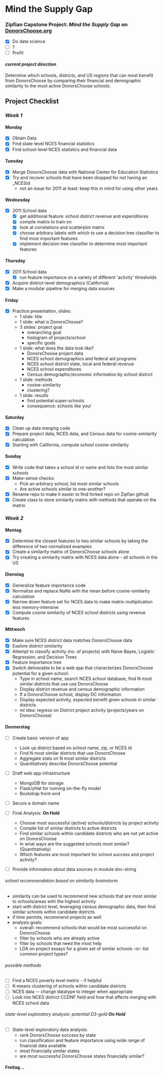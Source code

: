 Mind the Supply Gap
===

### Zipfian Capstone Project: _Mind the Supply Gap_ on [DonorsChoose.org](http://donorschoose.org)

- [x] Do data science
- [ ] ?
- [ ] Profit

#### _current project direction_
Determine which schools, districts, and US regions that can most benefit from DonorsChoose by comparing their financial and demographic similarity to the most active DonorsChoose schools.

## Project Checklist

### _Week 1_

#### Monday
- [x] Obtain Data
- [x] Find state-level NCES financial statistics
- [x] Find school-level NCES statistics and financial data

#### Tuesday
- [x] Merge DonorsChoose data with National Center for Education Statistics
- [x] Try and recover schools that have been dropped for not having an \_NCESid
  * not an issue for 2011 at least: keep this in mind for using other years

#### Wednesday
- [x] 2011 School data
  * [x] get additional feature: school district revenue and expenditures
  * [x] compile matrix to train on
  * [x] look at correlations and scatterplot matrix
  * [x] choose arbitrary labels with which to use a decision tree classifier to find most important features
  * [x] implement decision tree classifier to determine most important features

#### Thursday
- [x] 2011 School data
  * [x] run feature importance on a variety of different 'activity' thresholds
- [x] Acquire district-level demographics (California)
- [x] Make a modular pipeline for merging data sources

#### Friday
- [x] Practice presentation, slides:
  * 1 slide: title
  * 1 slide: what is DonorsChoose?
  * 3 slides: project goal 
    * overarching goal
    * histogram of projects/school
    * specific goals
  * 1 slide: what does the data look like?
    * DonorsChoose project data
    * NCES school demographics and federal aid programs
    * NCES school district state, local and federal revenue
    * NCES school expenditures
    * Census demographic/economic information by school district
  * 1 slide: methods
    * cosine-similarity
    * clustering?
  * 1 slide: results
    * find potential super-schools
    * consequence: schools like you!

#### Saturday
- [x] Clean up data merging code
- [x] Prepare project data, NCES data, and Census data for cosine-similarity calculation
- [x] Starting with California, compute school cosine-similarity

#### Sunday
- [x] Write code that takes a school id or name and lists the most similar schools
- [x] Make-sense checks:
  * Pick an arbitrary school, list most similar schools 
  * Are active schools similar to one-another?
- [x] Rename repo to make it easier to find forked repo on Zipfian github
- [x] Create class to store similarity matrix with methods that operate on the matrix

### _Week 2_

#### Montag
- [x] Determine the closest features to two similar schools by taking the difference of two normalized examples
- [x] Create a similarity matrix of DonorsChoose schools alone
- [x] Try creating a similarity matrix with NCES data alone - all schools in the US

#### Dienstag
- [x] Generalize feature importance code
- [x] Normalize and replace NaNs with the mean before cosine-similarity calculation
- [x] Narrow down feature set for NCES data to make matrix multiplication less memory-intensive
- [x] Compute cosine similarity of NCES school districts using revenue features

#### Mittwoch
- [x] Make sure NCES district data matches DonorsChoose data
- [x] Explore district similarity
- [x] Attempt to classify activity (no. of projects) with Naive Bayes, Logistic Regression, and Decision Trees
- [x] Feature importance tree
- [x] Switch deliverable to be a web app that characterizes DonorsChoose potential for a given school:
  * Type in school name, search NCES school database, find N most similar districts that use use DonorsChoose 
  * Display district revenue and census demographic information
  * If a DonorsChoose school, display DC information
  * Display expected activity, expected benefit given schools in similar districts
  * ml idea: regress on District project activity (projects/years on DonorsChoose)

#### Donnerstag
- [ ] Create basic version of app
  * Look up district based on school name, zip, or NCES id
  * Find N most similar districts that use DonorsChoose
  * Aggregate stats on N most similar districts
  * Quantitatively describe DonorsChoose potential
- [ ] Draft web app infrastructure
  * MongoDB for storage
  * Flask/yHat for running on-the-fly model
  * Bootstrap front-end
- [ ] Secure a domain name

- [ ] Final Analysis: **On Hold**
  * Choose most successful (active) schools/districts by project activity
  * Compile list of similar districts to active districts
  * Find similar schools within candidate districts who are not yet active on DonorsChoose
  * In what ways are the suggested schools most similar? (Quantitatively)
  * Which features are most important for school success and project activity?

- [ ] Provide information about data sources in module doc-string


###### school recommendation based on similarity _brainstorm_
- similarity can be used to recommend new schools that are most similar to schools/areas with the highest activity
- start with district level, leveraging census demographic data, then find similar schools within candidate districts
- if time permits, recommend projects as well
- analysis goals:
  * overall: recommend schools that would be most successful on DonorsChoose
  * filter by schools who are already active
  * filter by schools that need the most help
  * LDA on project essays for a given set of similar schools -or- list common project types?

###### _possible methods_
- [ ] Find a NCES poverty level metric - if helpful
- [ ] K-means clustering of schools within candidate districts
- [ ] NCES data -- change datatype to integer when appropriate
- [ ] Look into NCES district CCDNF field and how that affects merging with NCES school data

###### _state-level exploratory analysis: potential D3-gold_ **On Hold**
- [ ] State-level exploratory data analysis:
  * rank DonorsChoose success by state
  * run classification and feature importance using wide range of financial data available
  * most financially similar states
  * are most successful DonorsChoose states financially similar?


#### Freitag...
